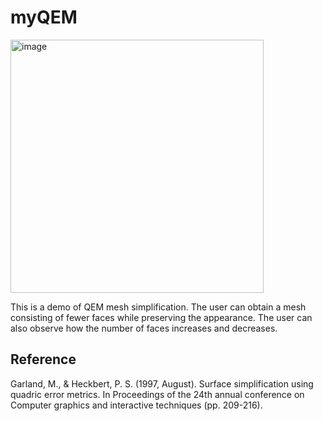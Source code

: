 # myQEM
<img width="405" alt="image" src="https://github.com/sakajo6/myQEM/assets/68010363/f411b4e9-c87a-4c27-8d16-6325d3b3306c">

This is a demo of QEM mesh simplification. The user can obtain a mesh consisting of fewer faces while preserving the appearance. The user can also observe how the number of faces increases and decreases.

## Reference
Garland, M., & Heckbert, P. S. (1997, August). Surface simplification using quadric error metrics. In Proceedings of the 24th annual conference on Computer graphics and interactive techniques (pp. 209-216).
